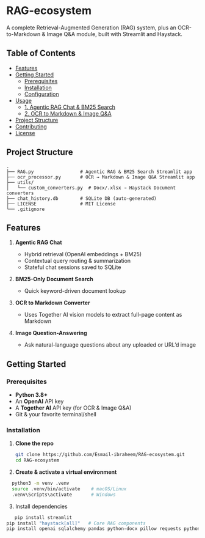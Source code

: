 # RAG-ecosystem

A complete Retrieval-Augmented Generation (RAG) system, plus an OCR-to-Markdown & Image Q&A module, built with Streamlit and Haystack.

## Table of Contents

- [Features](#features)  
- [Getting Started](#getting-started)  
  - [Prerequisites](#prerequisites)  
  - [Installation](#installation)  
  - [Configuration](#configuration)  
- [Usage](#usage)  
  - [1. Agentic RAG Chat & BM25 Search](#1-agentic-rag-chat---bm25-search)  
  - [2. OCR to Markdown & Image Q&A](#2-ocr-to-markdown---image-qa)  
- [Project Structure](#project-structure)  
- [Contributing](#contributing)  
- [License](#license)

## Project Structure 
```
.
├── RAG.py                 # Agentic RAG & BM25 Search Streamlit app
├── ocr_processor.py       # OCR → Markdown & Image Q&A Streamlit app
├── utils/
│   └── custom_converters.py  # Docx/.xlsx → Haystack Document converters
├── chat_history.db        # SQLite DB (auto-generated)
├── LICENSE                # MIT License
└── .gitignore

```

## Features

1. **Agentic RAG Chat**  
   - Hybrid retrieval (OpenAI embeddings + BM25)  
   - Contextual query routing & summarization  
   - Stateful chat sessions saved to SQLite  

2. **BM25-Only Document Search**  
   - Quick keyword-driven document lookup  

3. **OCR to Markdown Converter**  
   - Uses Together AI vision models to extract full-page content as Markdown  

4. **Image Question-Answering**  
   - Ask natural-language questions about any uploaded or URL’d image  

## Getting Started

### Prerequisites

- **Python 3.8+**  
- An **OpenAI** API key  
- A **Together AI** API key (for OCR & Image Q&A)  
- Git & your favorite terminal/shell  

### Installation

1. **Clone the repo**  
   ```bash
   git clone https://github.com/Esmail-ibraheem/RAG-ecosystem.git
   cd RAG-ecosystem
   
2. **Create & activate a virtual environment**
```bash
  python3 -m venv .venv
  source .venv/bin/activate    # macOS/Linux
  .venv\Scripts\activate       # Windows
```
3. Install dependencies
```bash
   pip install streamlit
pip install "haystack[all]"   # Core RAG components
pip install openai sqlalchemy pandas python-docx pillow requests python-dotenv
```




